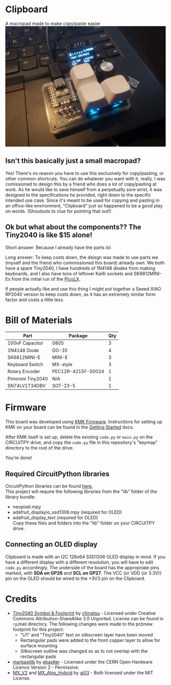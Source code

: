 # Clipboard
A macropad made to make copy/paste easier  
![Fully assembled Clipboard](/Photos/Clipboard.jpg "Clipboard")

## Isn't this basically just a small macropad?
Yes! There's no reason you have to use this exclusively for copy/pasting, or other common shortcuts. You can do whatever you want with it, really. I was comissioned to design this by a friend who does a lot of copy/pasting at work. As he would like to save himself from a perpetually sore wrist, it was designed to the specifications he provided, right down to the specific intended use case. Since it's meant to be used for copying and pasting in an office-like environment, "Clipboard" just so happened to be a good play on words. (Shoutouts to clue for pointing that out!)

## Ok but what about the components?? The Tiny2040 is like $15 alone!
Short answer: Because I already have the parts lol

Long answer: To keep costs down, the deisgn was made to use parts we (myself and the friend who commissioned this board) already own. We both have a spare Tiny2040, I have hundreds of 1N4148 diodes from making keyboards, and I also have tons of leftover Kailh sockets and SK6812MINI-Es from the initial run of the [PicoLX](https://github.com/dj505/PicoLX).

If people actually like and use this thing I might put together a Seeed XIAO RP2040 version to keep costs down, as it has an extremely similar form factor and costs a little less.

# Bill of Materials

|       Part       |      Package      | Qty |
|------------------|-------------------|-----|
| 100nF Capacitor  | 0805              | 3   |
| 1N4148 Diode     | DO-35             | 4   |
| SK6812MINI-E     | MINI-E            | 3   |
| Keyboard Switch  | MX-style          | 3   |
| Rotary Encoder   | PEC12R-4215F-S0024| 1   |
| Pimoroni Tiny2040| N/A               | 1   |
| SN74LV1T34DBV    | SOT-23-5          | 1   |

# Firmware
This board was developed using [KMK Firmware](https://github.com/KMKfw/kmk_firmware). Instructions for setting up KMK on your board can be found in the [Getting Started](https://github.com/KMKfw/kmk_firmware/blob/master/docs/en/Getting_Started.md) docs.

After KMK itself is set up, delete the existing `code.py` or `main.py` on the CIRCUITPY drive, and copy the `code.py` file in this repository's "keymap" directory to the root of the drive.

You're done!

## Required CircuitPython libraries
CircuitPython libraries can be found [here.](https://circuitpython.org/libraries)  
This project will require the following libraries from the "lib" folder of the library bundle:
* neopixel.mpy
* adafruit_displayio_ssd1306.mpy (required for OLED)
* adafruit_display_text (required for OLED)  
Copy these files and folders into the "lib" folder on your CIRCUITPY drive.

## Connecting an OLED display
Clipboard is made with an I2C 128x64 SSD1306 OLED display in mind. If you have a different display with a different resolution, you will have to edit `code.py` accordingly. The underside of the board has the appropriate pins marked, with **SDA on GP26** and **SCL on GP27**. The VCC (or VDD (or 3.3V)) pin on the OLED should be wired to the +3V3 pin on the Clipboard.

# Credits
* [Tiny2040 Symbol & Footprint](https://github.com/chinatsu/tiny2040) by [chinatsu](https://github.com/chinatsu) - Licensed under Creative Commons Attribution-ShareAlike 3.0 Unported. License can be found in `rp2040` directory. The following changes were made to the pcbnew footprint for this project:
    * "U1" and "Tiny2040" text on silkscreen layer have been moved
    * Rectangular pads were added to the front copper layer to allow for surface mounting
    * Silkscreen outline was changed so as to not overlap with the rectangular pads
* [marbastlib](https://github.com/ebastler/marbastlib) by [ebastler](https://github.com/ebastler) - Licensed under the CERN Open Hardware Licence Version 2 - Permissive.
* [MX_V2](https://github.com/ai03-2725/MX_V2) and [MX_Alps_Hybrid](https://github.com/ai03-2725/MX_Alps_Hybrid) by [ai03](https://github.com/ai03-2725) - Both licensed under the MIT License.
